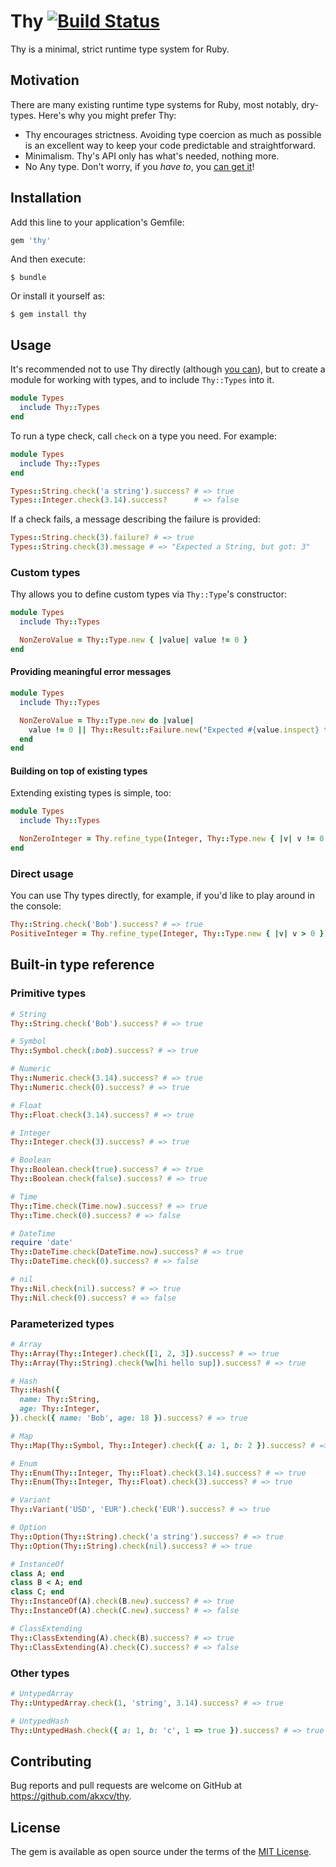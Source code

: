 # Thy [![Build Status](https://travis-ci.org/akxcv/thy.svg?branch=master)](https://travis-ci.org/akxcv/thy)

Thy is a minimal, strict runtime type system for Ruby.

## Motivation

There are many existing runtime type systems for Ruby, most notably, dry-types. Here's why you might
prefer Thy:

- Thy encourages strictness. Avoiding type coercion as much as possible is an excellent way to keep
your code predictable and straightforward.
- Minimalism. Thy's API only has what's needed, nothing more.
- No Any type. Don't worry, if you *have to*, you [can get it](#custom-types)!

## Installation

Add this line to your application's Gemfile:

```ruby
gem 'thy'
```

And then execute:

    $ bundle

Or install it yourself as:

    $ gem install thy

## Usage

It's recommended not to use Thy directly (although [you can](#direct-usage)), but to create a module
for working with types, and to include `Thy::Types` into it.

```ruby
module Types
  include Thy::Types
end
```

To run a type check, call `check` on a type you need. For example:

```ruby
module Types
  include Thy::Types
end

Types::String.check('a string').success? # => true
Types::Integer.check(3.14).success?      # => false
```

If a check fails, a message describing the failure is provided:

```ruby
Types::String.check(3).failure? # => true
Types::String.check(3).message # => "Expected a String, but got: 3"
```

### Custom types

Thy allows you to define custom types via `Thy::Type`'s constructor:

```ruby
module Types
  include Thy::Types

  NonZeroValue = Thy::Type.new { |value| value != 0 }
end
```

#### Providing meaningful error messages

```ruby
module Types
  include Thy::Types

  NonZeroValue = Thy::Type.new do |value|
    value != 0 || Thy::Result::Failure.new("Expected #{value.inspect} to be nonzero")
  end
end
```

#### Building on top of existing types

Extending existing types is simple, too:

```ruby
module Types
  include Thy::Types

  NonZeroInteger = Thy.refine_type(Integer, Thy::Type.new { |v| v != 0 })
end
```

### Direct usage

You can use Thy types directly, for example, if you'd like to play around in the console:

```ruby
Thy::String.check('Bob').success? # => true
PositiveInteger = Thy.refine_type(Integer, Thy::Type.new { |v| v > 0 })
```

## Built-in type reference

### Primitive types

```ruby
# String
Thy::String.check('Bob').success? # => true

# Symbol
Thy::Symbol.check(:bob).success? # => true

# Numeric
Thy::Numeric.check(3.14).success? # => true
Thy::Numeric.check(0).success? # => true

# Float
Thy::Float.check(3.14).success? # => true

# Integer
Thy::Integer.check(3).success? # => true

# Boolean
Thy::Boolean.check(true).success? # => true
Thy::Boolean.check(false).success? # => true

# Time
Thy::Time.check(Time.now).success? # => true
Thy::Time.check(0).success? # => false

# DateTime
require 'date'
Thy::DateTime.check(DateTime.now).success? # => true
Thy::DateTime.check(0).success? # => false

# nil
Thy::Nil.check(nil).success? # => true
Thy::Nil.check(0).success? # => false
```

### Parameterized types

```ruby
# Array
Thy::Array(Thy::Integer).check([1, 2, 3]).success? # => true
Thy::Array(Thy::String).check(%w[hi hello sup]).success? # => true

# Hash
Thy::Hash({
  name: Thy::String,
  age: Thy::Integer,
}).check({ name: 'Bob', age: 18 }).success? # => true

# Map
Thy::Map(Thy::Symbol, Thy::Integer).check({ a: 1, b: 2 }).success? # => true

# Enum
Thy::Enum(Thy::Integer, Thy::Float).check(3.14).success? # => true
Thy::Enum(Thy::Integer, Thy::Float).check(3).success? # => true

# Variant
Thy::Variant('USD', 'EUR').check('EUR').success? # => true

# Option
Thy::Option(Thy::String).check('a string').success? # => true
Thy::Option(Thy::String).check(nil).success? # => true

# InstanceOf
class A; end
class B < A; end
class C; end
Thy::InstanceOf(A).check(B.new).success? # => true
Thy::InstanceOf(A).check(C.new).success? # => false

# ClassExtending
Thy::ClassExtending(A).check(B).success? # => true
Thy::ClassExtending(A).check(C).success? # => false
```

### Other types

```ruby
# UntypedArray
Thy::UntypedArray.check(1, 'string', 3.14).success? # => true

# UntypedHash
Thy::UntypedHash.check({ a: 1, b: 'c', 1 => true }).success? # => true
```

## Contributing

Bug reports and pull requests are welcome on GitHub at https://github.com/akxcv/thy.

## License

The gem is available as open source under the terms of the [MIT License](https://opensource.org/licenses/MIT).
